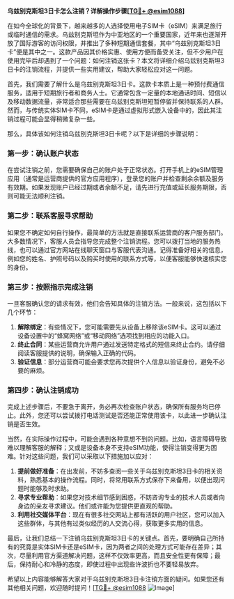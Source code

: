 **乌兹别克斯坦3日卡怎么注销？详解操作步骤[[TG💪+ @esim1088](https://t.me/s/esim1088)]**

在如今全球化的背景下，越来越多的人选择使用电子SIM卡（eSIM）来满足旅行或临时通信的需求。乌兹别克斯坦作为中亚地区的一个重要国家，近年来也逐渐开放了国际游客的访问权限，并推出了多种短期通信套餐，其中“乌兹别克斯坦3日卡”便是其中之一。这款产品因其价格实惠、使用方便而备受关注，但不少用户在使用完毕后却遇到了一个问题：如何注销这张卡？本文将详细介绍乌兹别克斯坦3日卡的注销流程，并提供一些实用建议，帮助大家轻松应对这一问题。

首先，我们需要了解什么是乌兹别克斯坦3日卡。这款卡本质上是一种预付费通信服务，适用于短期旅行者和商务人士。它通常包含一定量的本地通话时间、短信以及移动数据流量，非常适合那些需要在乌兹别克斯坦短暂停留并保持联系的人群。然而，与传统实体SIM卡不同，eSIM卡是通过虚拟形式嵌入设备中的，因此其注销过程可能会显得稍微复杂一些。

那么，具体该如何注销乌兹别克斯坦3日卡呢？以下是详细的步骤说明：

### 第一步：确认账户状态

在尝试注销之前，您需要确保自己的账户处于正常状态。打开手机上的eSIM管理应用（通常是运营商提供的官方应用程序），登录您的账户并检查剩余余额及服务有效期。如果发现账户已经过期或者余额不足，请先进行充值或延长服务期限，否则可能无法顺利注销。

### 第二步：联系客服寻求帮助

如果您不确定如何自行操作，最简单的方法就是直接联系运营商的客户服务部门。大多数情况下，客服人员会指导您完成整个注销流程。您可以拨打当地的服务热线，也可以通过官方网站在线聊天窗口与客服代表沟通。记得准备好相关的信息，例如您的姓名、护照号码以及购买时使用的联系方式等，以便客服能够快速核实您的身份。

### 第三步：按照指示完成注销

一旦客服确认您的请求有效，他们会告知具体的注销方法。一般来说，这包括以下几个环节：
1. **解除绑定**：有些情况下，您可能需要先从设备上移除该eSIM卡。这可以通过设备设置中的“蜂窝网络”或“移动网络”选项找到相应的功能入口。
2. **终止合同**：某些运营商允许用户通过发送特定格式的短信来终止合约。请仔细阅读客服提供的说明，确保输入正确的代码。
3. **验证信息**：部分运营商可能会要求您再次提供个人信息以验证身份，避免不必要的麻烦。

### 第四步：确认注销成功

完成上述步骤后，不要急于离开，务必再次检查账户状态，确保所有服务均已停止。此外，您还可以尝试拨打电话测试是否还能正常使用该卡，以此进一步确认注销是否生效。

当然，在实际操作过程中，可能会遇到各种意想不到的问题。比如，语言障碍导致难以理解客服的解释；又或是设备本身不支持eSIM功能，使得注销变得更为困难。针对这些问题，我们可以采取以下措施加以应对：

1. **提前做好准备**：在出发前，不妨多查阅一些关于乌兹别克斯坦3日卡的相关资料，熟悉基本的操作流程。同时，将常用联系方式保存下来备用，以便出现问题时能够及时求助。
2. **寻求专业帮助**：如果您对技术细节感到困惑，不妨咨询专业的技术人员或者向身边的亲友寻求建议。他们或许能为您提供更直观的帮助。
3. **利用社交媒体平台**：现在有很多社交网站上都有活跃的用户社区，您可以加入这些群体，与其他有过类似经历的人交流心得，获取更多实用的信息。

最后，让我们总结一下注销乌兹别克斯坦3日卡的关键点。首先，要明确自己所持有的究竟是实体SIM卡还是eSIM卡，因为两者之间的处理方式可能存在差异；其次，尽量利用官方渠道解决问题，这样不仅效率更高，而且安全性更有保障；最后，保持耐心和冷静的态度，即使过程中出现些许波折也不要轻易放弃。

希望以上内容能够解答大家对于乌兹别克斯坦3日卡注销方面的疑问。如果您还有其他相关问题，欢迎随时提问！[[TG💪+ @esim1088](https://t.me/s/esim1088) ![Image](https://i.postimg.cc/4NQfJmqS/Snipaste-2025-05-13-00-14-12.png)]